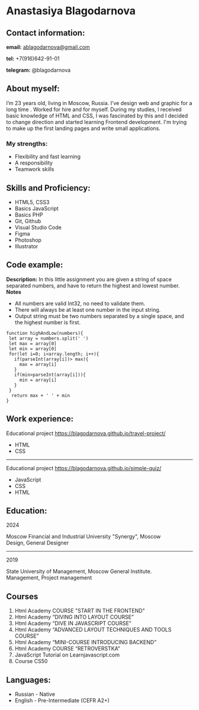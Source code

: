 # Anastasiya Blagodarnova

## Contact information:
**email:** ablagodarnova@gmail.com

**tel:** +7(916)642-91-01

**telegram:** @blagodarnova

## About myself:
I’m 23 years old, living in Moscow, Russia. I’ve design web and graphic for a long time . Worked for hire and for myself. During my studies, I received basic knowledge of HTML and CSS, I was fascinated by this and I decided to change direction and started learning Frontend development. I'm trying to make up the first landing pages and write small applications.

### My strengths:
* Flexibility and fast learning
* A responsibility
* Teamwork skills

## Skills and Proficiency:
* HTML5, CSS3
* Basics JavaScript
* Basics PHP
* Git, Github
* Visual Studio Code
* Figma
* Photoshop
* Illustrator

## Code example:
**Description:**
In this little assignment you are given a string of space separated numbers, and have to return the highest and lowest number.\
**Notes**
* All numbers are valid Int32, no need to validate them.
* There will always be at least one number in the input string.
* Output string must be two numbers separated by a single space, and the highest number is first.


```
function highAndLow(numbers){
 let array = numbers.split(' ')
 let max = array[0]
 let min = array[0]
 for(let i=0; i<array.length; i++){
   if(parseInt(array[i])> max){
     max = array[i]
   }
   if(min>parseInt(array[i])){
     min = array[i]
   }
 }
  return max + ' ' + min
}
```
## Work experience:
Educational project <https://blagodarnova.github.io/travel-project/>
   * HTML
   * CSS
***
Educational project <https://blagodarnova.github.io/simple-quiz/>
   * JavaScript
   * CSS
   * HTML

## Education:
2024

Moscow Financial and Industrial University "Synergy", Moscow\
Design, General Designer
***
2019

State University of Management, Moscow General Institute.\
Management, Project management
## Courses
1. Html Academy COURSE "START IN THE FRONTEND"
2. Html Academy “DIVING INTO LAYOUT COURSE”
3. Html Academy “DIVE IN JAVASCRIPT COURSE”
4. Html Academy “ADVANCED LAYOUT TECHNIQUES AND TOOLS COURSE”
5. Html Academy “MINI-COURSE INTRODUCING BACKEND”
6. Html Academy COURSE “RETROVERSTKA”
7. JavaScript Tutorial on Learnjavascript.com
8. Course CS50

## Languages:

* Russian - Native
* English - Pre-Intermediate (CEFR A2+)

